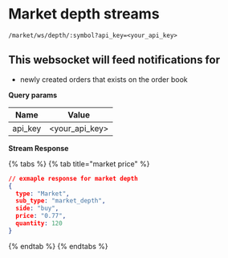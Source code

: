 # Market depth streams

`/market/ws/depth/:symbol?api_key=<your_api_key>`&#x20;

## This websocket will feed notifications for

* newly created orders that exists on the order book

**Query params**

| Name     | Value             |
| -------- | ----------------- |
| api\_key | \<your\_api\_key> |

**Stream Response**

{% tabs %}
{% tab title="market price" %}
```json
// exmaple response for market depth
{
  type: "Market",
  sub_type: "market_depth",
  side: "buy",
  price: "0.77",
  quantity: 120
}


```
{% endtab %}
{% endtabs %}

